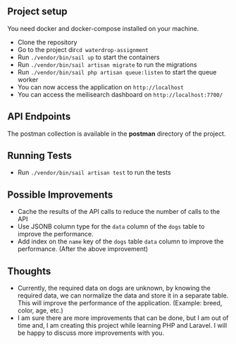 ## Project setup
You need docker and docker-compose installed on your machine.

- Clone the repository
- Go to the project dir`cd waterdrop-assignment`
- Run `./vendor/bin/sail up` to start the containers
- Run `./vendor/bin/sail artisan migrate` to run the migrations
- Run `./vendor/bin/sail php artisan queue:listen` to start the queue worker 
- You can now access the application on `http://localhost`
- You can access the meilisearch dashboard on `http://localhost:7700/`

## API Endpoints
The postman collection is available in the **postman** directory of the project.

## Running Tests
- Run `./vendor/bin/sail artisan test` to run the tests

## Possible Improvements
- Cache the results of the API calls to reduce the number of calls to the API
- Use JSONB column type for the `data` column of the `dogs` table to improve the performance.
- Add index on the `name` key of the `dogs` table `data` column to improve the performance. (After the above improvement)

## Thoughts
- Currently, the required data on dogs are unknown, by knowing the required data, we can normalize the data and store it in a separate table. This will improve the performance of the application. (Example: breed, color, age, etc.)
- I am sure there are more improvements that can be done, but I am out of time and, I am creating this project while learning PHP and Laravel. I will be happy to discuss more improvements with you.
